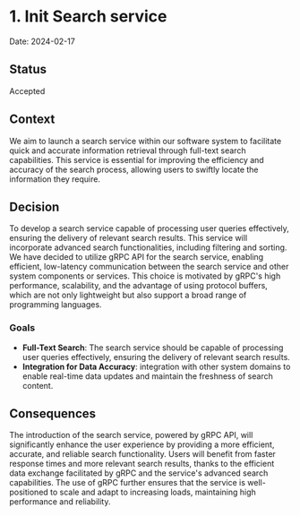 # 1. Init Search service

Date: 2024-02-17

## Status

Accepted

## Context

We aim to launch a search service within our software system to facilitate quick and accurate information retrieval 
through full-text search capabilities. This service is essential for improving the efficiency and accuracy of the search process, 
allowing users to swiftly locate the information they require.

## Decision

To develop a search service capable of processing user queries effectively, ensuring the delivery of relevant search results. 
This service will incorporate advanced search functionalities, including filtering and sorting. 
We have decided to utilize gRPC API for the search service, enabling efficient, low-latency communication between 
the search service and other system components or services. This choice is motivated by gRPC's high performance, scalability, 
and the advantage of using protocol buffers, which are not only lightweight 
but also support a broad range of programming languages.

### Goals

- **Full-Text Search**: The search service should be capable of processing user queries effectively, ensuring the delivery of relevant search results.
- **Integration for Data Accuracy**: integration with other system domains to enable real-time data updates and maintain the freshness of search content.

## Consequences

The introduction of the search service, powered by gRPC API, will significantly enhance the user experience by providing 
a more efficient, accurate, and reliable search functionality. Users will benefit from faster response times 
and more relevant search results, thanks to the efficient data exchange facilitated by gRPC and the service's advanced 
search capabilities. The use of gRPC further ensures that the service is well-positioned to scale and adapt 
to increasing loads, maintaining high performance and reliability.
